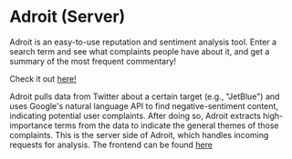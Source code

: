 # Adroit (Server)
Adroit is an easy-to-use reputation and sentiment analysis tool. Enter a search term and see what complaints people have about it, and get a summary of the most frequent commentary!

Check it out [here!](https://yhack-adroit.firebaseapp.com/)

Adroit pulls data from Twitter about a certain target (e.g., "JetBlue") and uses Google's natural language API to find negative-sentiment content, indicating potential user complaints. After doing so, Adroit extracts high-importance terms from the data to indicate the general themes of those complaints. This is the server side of Adroit, which handles incoming requests for analysis. The frontend can be found [here](https://github.com/paul-rinaldi/yhack2019-adroit-2)

